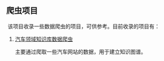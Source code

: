 ## 爬虫项目

​	该项目收录一些数据爬虫的项目，可供参考。目前收录的项目有：

1. [汽车领域知识库数据爬虫](https://github.com/jieguangzhou/spider/tree/master/car)

   主要通过爬取一些汽车网站的数据，用于建立知识图谱。